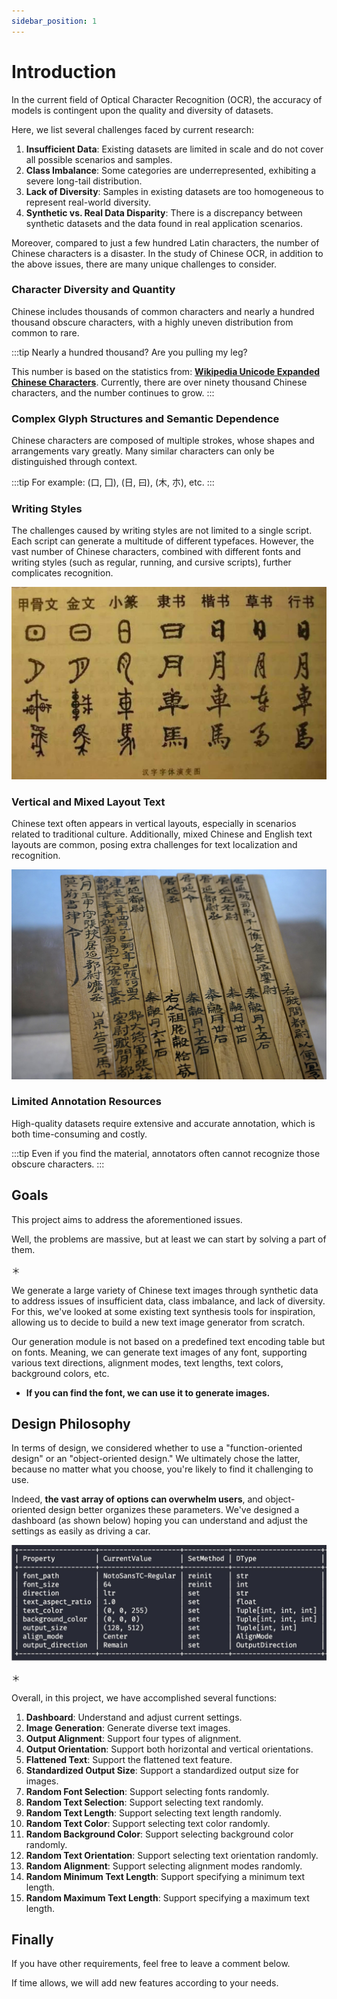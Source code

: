 ```yaml
---
sidebar_position: 1
---
```


# Introduction

In the current field of Optical Character Recognition (OCR), the accuracy of models is contingent upon the quality and diversity of datasets.

Here, we list several challenges faced by current research:

1. **Insufficient Data**: Existing datasets are limited in scale and do not cover all possible scenarios and samples.
2. **Class Imbalance**: Some categories are underrepresented, exhibiting a severe long-tail distribution.
3. **Lack of Diversity**: Samples in existing datasets are too homogeneous to represent real-world diversity.
4. **Synthetic vs. Real Data Disparity**: There is a discrepancy between synthetic datasets and the data found in real application scenarios.

Moreover, compared to just a few hundred Latin characters, the number of Chinese characters is a disaster. In the study of Chinese OCR, in addition to the above issues, there are many unique challenges to consider.

### Character Diversity and Quantity

Chinese includes thousands of common characters and nearly a hundred thousand obscure characters, with a highly uneven distribution from common to rare.

:::tip
Nearly a hundred thousand? Are you pulling my leg?

This number is based on the statistics from: [**Wikipedia Unicode Expanded Chinese Characters**](https://zh.wikipedia.org/zh-tw/Wikipedia:Unicode%E6%89%A9%E5%B1%95%E6%B1%89%E5%AD%97). Currently, there are over ninety thousand Chinese characters, and the number continues to grow.
:::

### Complex Glyph Structures and Semantic Dependence

Chinese characters are composed of multiple strokes, whose shapes and arrangements vary greatly. Many similar characters can only be distinguished through context.

:::tip
For example: (口, 囗), (日, 曰), (木, 朩), etc.
:::

### Writing Styles

The challenges caused by writing styles are not limited to a single script. Each script can generate a multitude of different typefaces. However, the vast number of Chinese characters, combined with different fonts and writing styles (such as regular, running, and cursive scripts), further complicates recognition.

![calligraphy](./resources/calligraphy.jpg "https://artemperor.tw/focus/3372?page=2")

### Vertical and Mixed Layout Text

Chinese text often appears in vertical layouts, especially in scenarios related to traditional culture. Additionally, mixed Chinese and English text layouts are common, posing extra challenges for text localization and recognition.

![vertical](./resources/vertical.jpg "By San Lie - Own work, CC BY-SA 4.0, https://commons.wikimedia.org/w/index.php?curid=58451813")

### Limited Annotation Resources

High-quality datasets require extensive and accurate annotation, which is both time-consuming and costly.

:::tip
Even if you find the material, annotators often cannot recognize those obscure characters.
:::

## Goals

This project aims to address the aforementioned issues.

Well, the problems are massive, but at least we can start by solving a part of them.

＊

We generate a large variety of Chinese text images through synthetic data to address issues of insufficient data, class imbalance, and lack of diversity. For this, we've looked at some existing text synthesis tools for inspiration, allowing us to decide to build a new text image generator from scratch.

Our generation module is not based on a predefined text encoding table but on fonts. Meaning, we can generate text images of any font, supporting various text directions, alignment modes, text lengths, text colors, background colors, etc.

- **If you can find the font, we can use it to generate images.**

## Design Philosophy

In terms of design, we considered whether to use a "function-oriented design" or an "object-oriented design." We ultimately chose the latter, because no matter what you choose, you're likely to find it challenging to use.

Indeed, **the vast array of options can overwhelm users**, and object-oriented design better organizes these parameters. We've designed a dashboard (as shown below) hoping you can understand and adjust the settings as easily as driving a car.

![dashboard](./resources/dashboard.jpg)

＊

Overall, in this project, we have accomplished several functions:

1. **Dashboard**: Understand and adjust current settings.
2. **Image Generation**: Generate diverse text images.
3. **Output Alignment**: Support four types of alignment.
4. **Output Orientation**: Support both horizontal and vertical orientations.
5. **Flattened Text**: Support the flattened text feature.
6. **Standardized Output Size**: Support a standardized output size for images.
7. **Random Font Selection**: Support selecting fonts randomly.
8. **Random Text Selection**: Support selecting text randomly.
9. **Random Text Length**: Support selecting text length randomly.
10. **Random Text Color**: Support selecting text color randomly.
11. **Random Background Color**: Support selecting background color randomly.
12. **Random Text Orientation**: Support selecting text orientation randomly.
13. **Random Alignment**: Support selecting alignment modes randomly.
14. **Random Minimum Text Length**: Support specifying a minimum text length.
15. **Random Maximum Text Length**: Support specifying a maximum text length.

## Finally

If you have other requirements, feel free to leave a comment below.

If time allows, we will add new features according to your needs.
